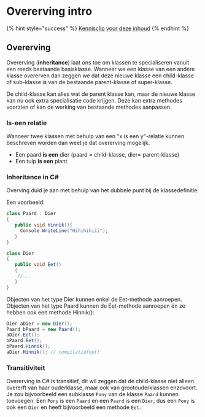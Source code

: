 # Overerving intro

{% hint style="success" %}
[Kennisclip voor deze inhoud](https://youtu.be/jEipgofmIHQ)
{% endhint %}

## Overerving

Overerving \(**inheritance**\) laat ons toe om klassen te specialiseren vanuit een reeds bestaande basisklasse. Wanneer we een klasse van een andere klasse overerven dan zeggen we dat deze nieuwe klasse een child-klasse of sub-klasse is van de bestaande parent-klasse of super-klasse.

De child-klasse kan alles wat de parent klasse kan, maar de nieuwe klasse kan nu ook extra specialisatie code krijgen. Deze kan extra methodes voorzien of kan de werking van bestaande methodes aanpassen.

### Is-een relatie

Wanneer twee klassen met behulp van een "x is een y"-relatie kunnen beschreven worden dan weet je dat overerving mogelijk.

* Een paard **is een** dier \(paard = child-klasse, dier= parent-klasse\)
* Een tulp **is een** plant

### Inheritance in C\#

Overving duid je aan met behulp van het dubbele punt bij de klassedefinitie:

Een voorbeeld:

```csharp
class Paard : Dier
{
   public void Hinnik(){
     Console.WriteLine("Hihihihiii");
   }
}

class Dier
{
   public void Eet()
   {
    //...
   }
}
```

Objecten van het type Dier kunnen enkel de Eet-methode aanroepen. Objecten van het type Paard kunnen de Eet-methode aanroepen én ze hebben ook een methode Hinnik\(\):

```csharp
Dier aDier = new Dier();
Paard bPaard = new Paard();
aDier.Eet();
bPaard.Eet();
bPaard.Hinnik();
aDier.Hinnik(); // compilatiefout!
```

### Transitiviteit

Overerving in C\# is transitief, dit wil zeggen dat de child-klasse niet alleen overerft van haar ouderklasse, maar ook van grootouderklassen enzovoort. Je zou bijvoorbeeld een subklasse `Pony` van de klasse `Paard` kunnen toevoegen. Een `Pony` is een `Paard` en een `Paard` is een `Dier`, dus een `Pony` is ook een `Dier` en heeft bijvoorbeeld een methode `Eet`.

